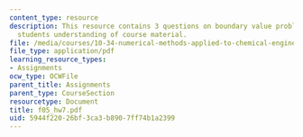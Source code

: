 ```yaml
---
content_type: resource
description: This resource contains 3 questions on boundary value problems to test
  students understanding of course material.
file: /media/courses/10-34-numerical-methods-applied-to-chemical-engineering-fall-2005/5944f22026bf3ca3b8907ff74b1a2399_f05_hw7.pdf
file_type: application/pdf
learning_resource_types:
- Assignments
ocw_type: OCWFile
parent_title: Assignments
parent_type: CourseSection
resourcetype: Document
title: f05_hw7.pdf
uid: 5944f220-26bf-3ca3-b890-7ff74b1a2399
---
```

